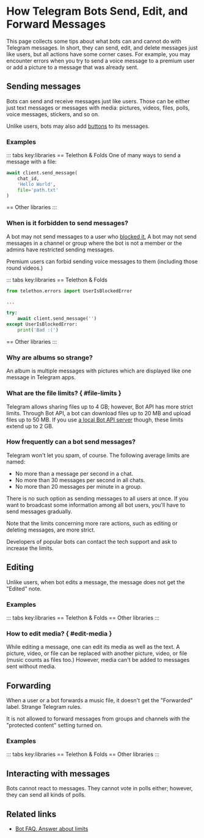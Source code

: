 # How Telegram Bots Send, Edit, and Forward Messages

This page collects some tips about what bots can and cannot do with Telegram messages.
In short, they can send, edit, and delete messages just like users, but all actions have some corner cases. 
For example, you may encounter errors when you try to send a voice message to a premium user or add a picture 
to a message that was already sent.

## Sending messages

Bots can send and receive messages just like users. Those can be either just text messages or messages with media: 
pictures, videos, files, polls, voice messages, stickers, and so on.

Unlike users, bots may also add [buttons](../messages/buttons) to its messages.

### Examples

::: tabs key:libraries
== Telethon & Folds
One of many ways to send a message with a file:

```python
await client.send_message(
    chat_id,
    'Hello World', 
    file='path.txt'
)
```
== Other libraries
<HelpNeeded/>
:::

### When is it forbidden to send messages?

A bot may not send messages to a user who [blocked it.](../chats/pm#block)
A bot may not send messages in a channel or group where the bot is not a member or the admins have restricted sending messages.

Premium users can forbid sending voice messages to them (including those round videos.)

::: tabs key:libraries
== Telethon & Folds
```python
from telethon.errors import UserIsBlockedError

...

try:
    await client.send_message('')
except UserIsBlockedError:
    print('Bad :(')    
```
== Other libraries
<HelpNeeded/>
:::

### Why are albums so strange?

An album is multiple messages with pictures which are displayed like one message in Telegram apps.

### What are the file limits? { #file-limits }

Telegram allows sharing files up to 4 GB; however, Bot API has more strict limits. Through Bot API, a bot can download 
files up to 20 MB and upload files up to 50 MB. If you use [a local Bot API server](../appendix/api-comparison) though, these limits extend up 
to 2 GB.

### How frequently can a bot send messages?

Telegram won't let you spam, of course. The following average limits are named:

- No more than a message per second in a chat.
- No more than 30 messages per second in all chats.
- No more than 20 messages per minute in a group.

There is no such option as sending messages to all users at once. If you want to broadcast some information among all 
bot users, you'll have to send messages gradually.

Note that the limits concerning more rare actions, such as editing or deleting messages, are more strict.

Developers of popular bots can contact the tech support and ask to increase the limits.

## Editing

Unlike users, when bot edits a message, the message does not get the "Edited" note.

### Examples

::: tabs key:libraries
== Telethon & Folds
== Other libraries
<HelpNeeded/>
:::

### How to edit media? { #edit-media }

While editing a message, one can edit its media as well as the text.
A picture, video, or file can be replaced with another picture, video, or file (music counts as files too.)
However, media can't be added to messages sent without media.

## Forwarding

When a user or a bot forwards a music file, it doesn't get the "Forwarded" label. Strange Telegram rules.

[//]: # (todo :shrug:)

It is not allowed to forward messages from groups and channels with the "protected content" setting turned on.

### Examples

::: tabs key:libraries
== Telethon & Folds
== Other libraries
<HelpNeeded/>
:::

## Interacting with messages

Bots cannot react to messages. They cannot vote in polls either; however, they can send all kinds of polls.

## Related links

- [Bot FAQ. Answer about limits](https://core.telegram.org/bots/faq#my-bot-is-hitting-limits-how-do-i-avoid-this)
